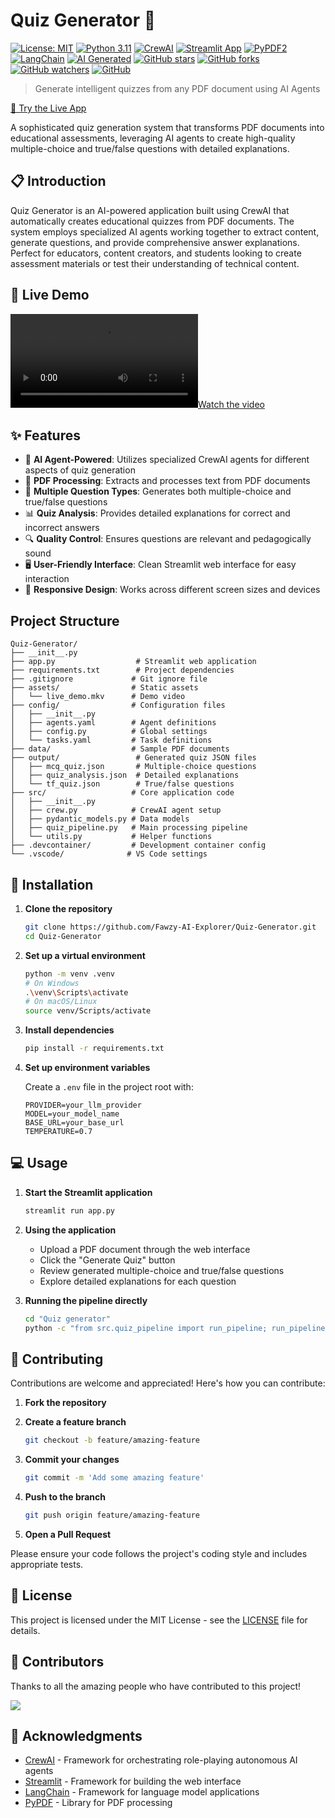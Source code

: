# Quiz Generator 📝

[![License: MIT](https://img.shields.io/badge/License-MIT-yellow.svg)](https://opensource.org/licenses/MIT) [![Python 3.11](https://img.shields.io/badge/python-3.11-blue.svg)](https://www.python.org/downloads/) [![CrewAI](https://img.shields.io/badge/CrewAI-Powered-green.svg)](https://github.com/joaomdmoura/crewAI) [![Streamlit App](https://static.streamlit.io/badges/streamlit_badge_black_white.svg)](https://streamlit.io/gallery) [![PyPDF2](https://img.shields.io/badge/PyPDF2-Enabled-blue)](https://pypdf2.readthedocs.io/) [![LangChain](https://img.shields.io/badge/LangChain-Integrated-orange)](https://langchain.com/) [![AI Generated](https://img.shields.io/badge/AI-Generated_Content-purple.svg)](https://github.com/Fawzy-AI-Explorer/Quiz-Generator) [![GitHub stars](https://img.shields.io/github/stars/Fawzy-AI-Explorer/Quiz-Generator?style=social)](https://github.com/Fawzy-AI-Explorer/Quiz-Generator/stargazers) [![GitHub forks](https://img.shields.io/github/forks/Fawzy-AI-Explorer/Quiz-Generator?style=social)](https://github.com/Fawzy-AI-Explorer/Quiz-Generator/network/members) [![GitHub watchers](https://img.shields.io/github/watchers/Fawzy-AI-Explorer/Quiz-Generator?style=social)](https://github.com/Fawzy-AI-Explorer/Quiz-Generator/watchers) [![GitHub](https://img.shields.io/badge/GitHub-View_Project-blue?logo=GitHub)](https://github.com/Fawzy-AI-Explorer/Quiz-Generator)

> Generate intelligent quizzes from any PDF document using AI Agents

[🚀 Try the Live App](https://quiz-generator-tf3.streamlit.app/)

A sophisticated quiz generation system that transforms PDF documents into educational assessments, leveraging AI agents to create high-quality multiple-choice and true/false questions with detailed explanations.

## 📋 Introduction

Quiz Generator is an AI-powered application built using CrewAI that automatically creates educational quizzes from PDF documents. The system employs specialized AI agents working together to extract content, generate questions, and provide comprehensive answer explanations. Perfect for educators, content creators, and students looking to create assessment materials or test their understanding of technical content.

## 🎥 Live Demo

[![Watch the video](https://raw.githubusercontent.com/Fawzy-AI-Explorer/Quiz-Generator/main/assets/demo.mp4)](https://raw.githubusercontent.com/Fawzy-AI-Explorer/Quiz-Generator/main/assets/demo.mp4)

## ✨ Features

- 🤖 **AI Agent-Powered**: Utilizes specialized CrewAI agents for different aspects of quiz generation
- 📄 **PDF Processing**: Extracts and processes text from PDF documents
- 🧠 **Multiple Question Types**: Generates both multiple-choice and true/false questions
- 📊 **Quiz Analysis**: Provides detailed explanations for correct and incorrect answers
- 🔍 **Quality Control**: Ensures questions are relevant and pedagogically sound
- 🖥️ **User-Friendly Interface**: Clean Streamlit web interface for easy interaction
- 📱 **Responsive Design**: Works across different screen sizes and devices

## Project Structure

```tree
Quiz-Generator/
├── __init__.py
├── app.py                  # Streamlit web application
├── requirements.txt        # Project dependencies
├── .gitignore             # Git ignore file
├── assets/                # Static assets
│   └── live_demo.mkv      # Demo video
├── config/                # Configuration files
│   ├── __init__.py
│   ├── agents.yaml        # Agent definitions
│   ├── config.py          # Global settings
│   └── tasks.yaml         # Task definitions
├── data/                  # Sample PDF documents
├── output/                 # Generated quiz JSON files
│   ├── mcq_quiz.json       # Multiple-choice questions
│   ├── quiz_analysis.json  # Detailed explanations
│   └── tf_quiz.json        # True/false questions
├── src/                   # Core application code
│   ├── __init__.py
│   ├── crew.py            # CrewAI agent setup
│   ├── pydantic_models.py # Data models
│   ├── quiz_pipeline.py   # Main processing pipeline
│   └── utils.py           # Helper functions
├── .devcontainer/         # Development container config
└── .vscode/              # VS Code settings
```

## 🚀 Installation

1. **Clone the repository**

   ```bash
   git clone https://github.com/Fawzy-AI-Explorer/Quiz-Generator.git
   cd Quiz-Generator
   ```

2. **Set up a virtual environment**

   ```bash
   python -m venv .venv
   # On Windows
   .\venv\Scripts\activate
   # On macOS/Linux
   source venv/Scripts/activate
   ```

3. **Install dependencies**

   ```bash
   pip install -r requirements.txt
   ```

4. **Set up environment variables**

   Create a `.env` file in the project root with:

   ```.env
   PROVIDER=your_llm_provider
   MODEL=your_model_name
   BASE_URL=your_base_url
   TEMPERATURE=0.7
   ```

## 💻 Usage

1. **Start the Streamlit application**

   ```bash
   streamlit run app.py
   ```

2. **Using the application**
   - Upload a PDF document through the web interface
   - Click the "Generate Quiz" button
   - Review generated multiple-choice and true/false questions
   - Explore detailed explanations for each question

3. **Running the pipeline directly**

   ```bash
   cd "Quiz generator"
   python -c "from src.quiz_pipeline import run_pipeline; run_pipeline('path/to/your/file.pdf')"
   ```

## 🤝 Contributing

Contributions are welcome and appreciated! Here's how you can contribute:

1. **Fork the repository**
2. **Create a feature branch**

   ```bash
   git checkout -b feature/amazing-feature
   ```

3. **Commit your changes**

   ```bash
   git commit -m 'Add some amazing feature'
   ```

4. **Push to the branch**

   ```bash
   git push origin feature/amazing-feature
   ```

5. **Open a Pull Request**

Please ensure your code follows the project's coding style and includes appropriate tests.

## 📄 License

This project is licensed under the MIT License - see the [LICENSE](LICENSE) file for details.

## 👥 Contributors

Thanks to all the amazing people who have contributed to this project!

<a href="https://github.com/Fawzy-AI-Explorer/Quiz-Generator/graphs/contributors">
  <img src="https://contrib.rocks/image?repo=Fawzy-AI-Explorer/Quiz-Generator" />
</a>

## 🙏 Acknowledgments

- [CrewAI](https://github.com/joaomdmoura/crewAI) - Framework for orchestrating role-playing autonomous AI agents
- [Streamlit](https://streamlit.io/) - Framework for building the web interface
- [LangChain](https://langchain.com/) - Framework for language model applications
- [PyPDF](https://pypdf.readthedocs.io/) - Library for PDF processing

